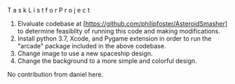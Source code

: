 T a s k    L i s t    f o r    P r o j e c t 

1. Elvaluate codebase at [https://github.com/philipfoster/AsteroidSmasher] to determine feasiblity of running this code and making modifications.
2. Install python 3.7, Xcode, and Pygame extension in order to run the "arcade" package included in the above codebase.
3. Change image to use a new spaceship design.
4. Change the background to a more simple and colorful design.


No contribution from daniel here.
